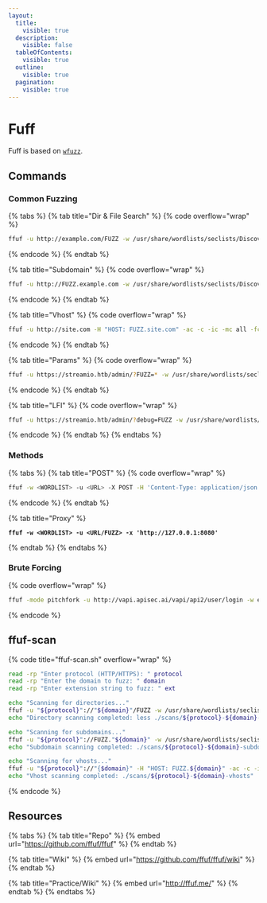 ```yaml
---
layout:
  title:
    visible: true
  description:
    visible: false
  tableOfContents:
    visible: true
  outline:
    visible: true
  pagination:
    visible: true
---
```


# Fuff

Fuff is based on [`wfuzz`](wfuzz.md).

## Commands

### Common Fuzzing

{% tabs %}
{% tab title="Dir & File Search" %}
{% code overflow="wrap" %}
```bash
ffuf -u http://example.com/FUZZ -w /usr/share/wordlists/seclists/Discovery/Web-Content/directory-list-2.3-medium.txt -recursion -recursion-depth 1 -e .aspx,.html,.php,.txt,.jsp -c -ac -ic -v
```
{% endcode %}
{% endtab %}

{% tab title="Subdomain" %}
{% code overflow="wrap" %}
```bash
ffuf -u http://FUZZ.example.com -w /usr/share/wordlists/seclists/Discovery/DNS/subdomains-top1million-20000.txt -ac -c -ic
```
{% endcode %}
{% endtab %}

{% tab title="Vhost" %}
{% code overflow="wrap" %}
```bash
ffuf -u http://site.com -H "HOST: FUZZ.site.com" -ac -c -ic -mc all -fc 400 -w /usr/share/wordlists/seclists/Discovery/DNS/namelist.txt
```
{% endcode %}
{% endtab %}

{% tab title="Params" %}
{% code overflow="wrap" %}
```bash
ffuf -u https://streamio.htb/admin/?FUZZ=* -w /usr/share/wordlists/seclists/Discovery/Web-Content/burp-parameter-names.txt -ic -c -ac -k -H 'Cookie: PHPSESSID=l5l8ad3k06f2h9493eqgtn9ppb'
```
{% endcode %}
{% endtab %}

{% tab title="LFI" %}
{% code overflow="wrap" %}
```bash
ffuf -u https://streamio.htb/admin/?debug=FUZZ -w /usr/share/wordlists/seclists/Fuzzing/LFI/LFI-gracefulsecurity-windows.txt -ic -c -ac -k -H 'Cookie: PHPSESSID=l5l8ad3k06f2h9493eqgtn9ppb'
```
{% endcode %}
{% endtab %}
{% endtabs %}

### Methods

{% tabs %}
{% tab title="POST" %}
{% code overflow="wrap" %}
```bash
ffuf -w <WORDLIST> -u <URL> -X POST -H 'Content-Type: application/json' -d '{"uid":"FUZZ"}'
```
{% endcode %}
{% endtab %}

{% tab title="Proxy" %}
<pre class="language-bash" data-overflow="wrap"><code class="lang-bash"><strong>ffuf -w &#x3C;WORDLIST> -u &#x3C;URL/FUZZ> -x 'http://127.0.0.1:8080'
</strong></code></pre>
{% endtab %}
{% endtabs %}

### Brute Forcing

{% code overflow="wrap" %}
```bash
ffuf -mode pitchfork -u http://vapi.apisec.ai/vapi/api2/user/login -w emails:EMAIL,passwords:PASS -X POST -H 'Content-Type: application/json' -d '{"email":"EMAIL","password":"PASS"}' -c -fc 401
```
{% endcode %}

## ffuf-scan

{% code title="ffuf-scan.sh" overflow="wrap" %}
```bash
read -rp "Enter protocol (HTTP/HTTPS): " protocol
read -rp "Enter the domain to fuzz: " domain
read -rp "Enter extension string to fuzz: " ext

echo "Scanning for directories..."
ffuf -u "${protocol}"://"${domain}"/FUZZ -w /usr/share/wordlists/seclists/Discovery/Web-Content/directory-list-2.3-medium.txt -s -c -ac -ic -e "${ext}" -o ./scans/"${protocol}"-"${domain}"-dirscan
echo "Directory scanning completed: less ./scans/${protocol}-${domain}-dirscan"

echo "Scanning for subdomains..."
ffuf -u "${protocol}"://FUZZ."${domain}" -w /usr/share/wordlists/seclists/Discovery/DNS/subdomains-top1million-20000.txt -s -ac -c -ic -o ./scans/"${protocol}"-"${domain}"-subdomains
echo "Subdomain scanning completed: ./scans/${protocol}-${domain}-subdomains"

echo "Scanning for vhosts..."
ffuf -u "${protocol}"://"{$domain}" -H "HOST: FUZZ.${domain}" -ac -c -ic -w /usr/share/wordlists/seclists/Discovery/DNS/namelist.txt -s -o ./scans/streamio.htb/"${protocol}"-"${domain}"-vhosts
echo "Vhost scanning completed: ./scans/${protocol}-${domain}-vhosts"
```
{% endcode %}

## Resources

{% tabs %}
{% tab title="Repo" %}
{% embed url="https://github.com/ffuf/ffuf" %}
{% endtab %}

{% tab title="Wiki" %}
{% embed url="https://github.com/ffuf/ffuf/wiki" %}
{% endtab %}

{% tab title="Practice/Wiki" %}
{% embed url="http://ffuf.me/" %}
{% endtab %}
{% endtabs %}
